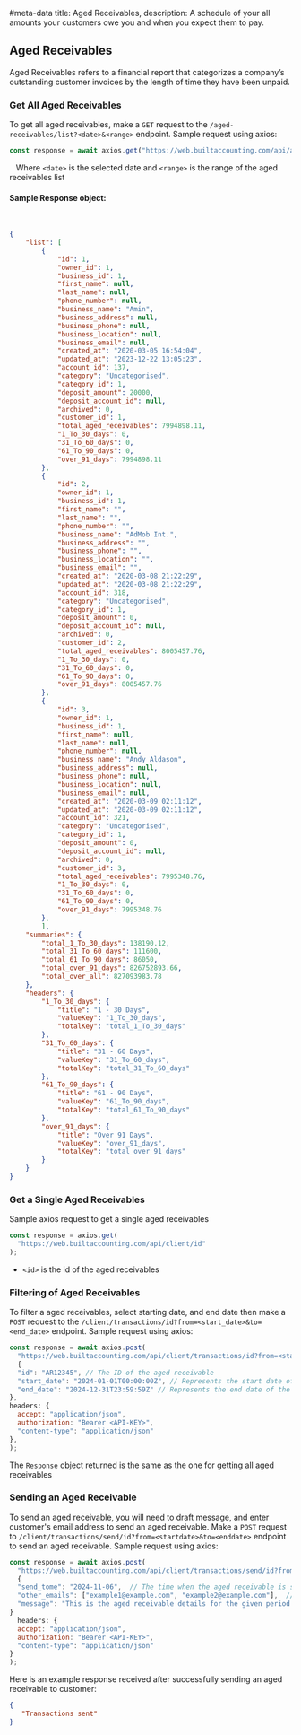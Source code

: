 #meta-data title: Aged Receivables, description: A schedule of your all amounts your customers owe you and when you expect them to pay.
## Aged Receivables

Aged Receivables refers to a financial report that categorizes a company’s outstanding customer invoices by the length of time they have been unpaid.

### Get All Aged Receivables

To get all aged receivables, make a `GET` request to the `/aged-receivables/list?<date>&<range>` endpoint. Sample request using axios:

```js
const response = await axios.get("https://web.builtaccounting.com/api/aged-receivables/list?<date>&<range>");
```
  
Where `<date>` is the selected date and `<range>` is the range of the aged receivables list

#### Sample Response object:
    
```json
{
    "list": [
        {
            "id": 1,
            "owner_id": 1,
            "business_id": 1,
            "first_name": null,
            "last_name": null,
            "phone_number": null,
            "business_name": "Amin",
            "business_address": null,
            "business_phone": null,
            "business_location": null,
            "business_email": null,
            "created_at": "2020-03-05 16:54:04",
            "updated_at": "2023-12-22 13:05:23",
            "account_id": 137,
            "category": "Uncategorised",
            "category_id": 1,
            "deposit_amount": 20000,
            "deposit_account_id": null,
            "archived": 0,
            "customer_id": 1,
            "total_aged_receivables": 7994898.11,
            "1_To_30_days": 0,
            "31_To_60_days": 0,
            "61_To_90_days": 0,
            "over_91_days": 7994898.11
        },
        {
            "id": 2,
            "owner_id": 1,
            "business_id": 1,
            "first_name": "",
            "last_name": "",
            "phone_number": "",
            "business_name": "AdMob Int.",
            "business_address": "",
            "business_phone": "",
            "business_location": "",
            "business_email": "",
            "created_at": "2020-03-08 21:22:29",
            "updated_at": "2020-03-08 21:22:29",
            "account_id": 318,
            "category": "Uncategorised",
            "category_id": 1,
            "deposit_amount": 0,
            "deposit_account_id": null,
            "archived": 0,
            "customer_id": 2,
            "total_aged_receivables": 8005457.76,
            "1_To_30_days": 0,
            "31_To_60_days": 0,
            "61_To_90_days": 0,
            "over_91_days": 8005457.76
        },
        {
            "id": 3,
            "owner_id": 1,
            "business_id": 1,
            "first_name": null,
            "last_name": null,
            "phone_number": null,
            "business_name": "Andy Aldason",
            "business_address": null,
            "business_phone": null,
            "business_location": null,
            "business_email": null,
            "created_at": "2020-03-09 02:11:12",
            "updated_at": "2020-03-09 02:11:12",
            "account_id": 321,
            "category": "Uncategorised",
            "category_id": 1,
            "deposit_amount": 0,
            "deposit_account_id": null,
            "archived": 0,
            "customer_id": 3,
            "total_aged_receivables": 7995348.76,
            "1_To_30_days": 0,
            "31_To_60_days": 0,
            "61_To_90_days": 0,
            "over_91_days": 7995348.76
        },
        ],
    "summaries": {
        "total_1_To_30_days": 138190.12,
        "total_31_To_60_days": 111600,
        "total_61_To_90_days": 86050,
        "total_over_91_days": 826752893.66,
        "total_over_all": 827093983.78
    },
    "headers": {
        "1_To_30_days": {
            "title": "1 - 30 Days",
            "valueKey": "1_To_30_days",
            "totalKey": "total_1_To_30_days"
        },
        "31_To_60_days": {
            "title": "31 - 60 Days",
            "valueKey": "31_To_60_days",
            "totalKey": "total_31_To_60_days"
        },
        "61_To_90_days": {
            "title": "61 - 90 Days",
            "valueKey": "61_To_90_days",
            "totalKey": "total_61_To_90_days"
        },
        "over_91_days": {
            "title": "Over 91 Days",
            "valueKey": "over_91_days",
            "totalKey": "total_over_91_days"
        }
    }
}
```

### Get a Single Aged Receivables

Sample axios request to get a single aged receivables

```js
const response = axios.get(
  "https://web.builtaccounting.com/api/client/id"
);
```

- `<id>` is the id of the aged receivables

### Filtering of Aged Receivables

To filter a aged receivables, select starting date, and end date then make a `POST` request to the `/client/transactions/id?from=<start_date>&to=<end_date>` endpoint. Sample request using axios:

```js
const response = await axios.post(
  "https://web.builtaccounting.com/api/client/transactions/id?from=<start_date>&to=<end_date>",
  {
  "id": "AR12345", // The ID of the aged receivable
  "start_date": "2024-01-01T00:00:00Z", // Represents the start date of the aged receivable
  "end_date": "2024-12-31T23:59:59Z" // Represents the end date of the aged receivable
},
headers: {
  accept: "application/json",
  authorization: "Bearer <API-KEY>",
  "content-type": "application/json"
},
);
```

The `Response` object returned is the same as the one for getting all aged receivables


### Sending an Aged Receivable

To send an aged receivable, you will need to draft message, and enter customer's email address to send an aged receivable.
Make a `POST` request to `/client/transactions/send/id?from=<startdate>&to=<enddate>` endpoint to send an aged receivable. Sample request using axios:

```js
const response = await axios.post(
  "https://web.builtaccounting.com/api/client/transactions/send/id?from=<startdate>&to=<enddate>",
  {
  "send_tome": "2024-11-06",  // The time when the aged receivable is sent
  "other_emails": ["example1@example.com", "example2@example.com"],  // Other email addresses to send the aged receivable details to
  "message": "This is the aged receivable details for the given period."  // The message content for the aged receivable to be sent to the email addresses
}
  headers: {
  accept: "application/json",
  authorization: "Bearer <API-KEY>",
  "content-type": "application/json"
}
);
```

Here is an example response received after successfully sending an aged receivable to customer:

```json
{
   "Transactions sent"
}
```